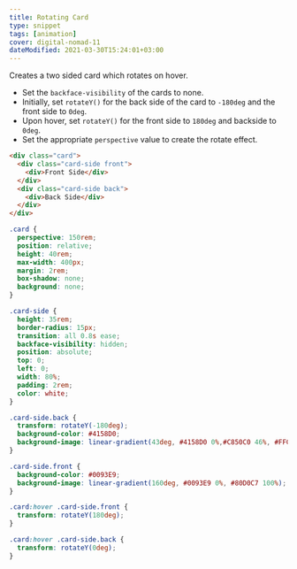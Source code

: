 ```yaml
---
title: Rotating Card
type: snippet
tags: [animation]
cover: digital-nomad-11
dateModified: 2021-03-30T15:24:01+03:00
---
```


Creates a two sided card which rotates on hover.

- Set the `backface-visibility` of the cards to none.
- Initially, set `rotateY()` for the back side of the card to `-180deg` and the front side to `0deg`.
- Upon hover, set `rotateY()` for the front side to `180deg` and backside to `0deg`.
- Set the appropriate `perspective` value to create the rotate effect.

```html
<div class="card">
  <div class="card-side front">
    <div>Front Side</div>
  </div>
  <div class="card-side back">
    <div>Back Side</div>
  </div>
</div>
```

```css
.card {
  perspective: 150rem;
  position: relative;
  height: 40rem;
  max-width: 400px;
  margin: 2rem;
  box-shadow: none;
  background: none;
}

.card-side {
  height: 35rem;
  border-radius: 15px;
  transition: all 0.8s ease;
  backface-visibility: hidden;
  position: absolute;
  top: 0;
  left: 0;
  width: 80%;
  padding: 2rem;
  color: white;
}

.card-side.back {
  transform: rotateY(-180deg);
  background-color: #4158D0;
  background-image: linear-gradient(43deg, #4158D0 0%,#C850C0 46%, #FFCC70 100%);
}

.card-side.front {
  background-color: #0093E9;
  background-image: linear-gradient(160deg, #0093E9 0%, #80D0C7 100%);
}

.card:hover .card-side.front {
  transform: rotateY(180deg);
}

.card:hover .card-side.back {
  transform: rotateY(0deg);
}
```
